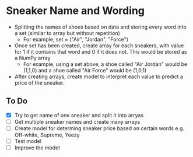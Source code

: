 <h1>Sneaker Name and Wording</h1>

- Splitting the names of shoes based on data and storing every word into a set (similar to array but without repetition)
    - For example, set = ("Air", "Jordan", "Force")
- Once set has been created, create array for each sneakers, with value for 1 if it contains that word and 0 if it does not. This would be stored as a NumPy array
    - For example, using a set above, a shoe called "Air Jordan" would be (1,1,0) and a shoe called "Air Force" would be (1,0,1)
- After creating arrays, create model to interpret each value to predict a price of the sneaker.

<h2>To Do</h2>

- [x] Try to get name of one sneaker and split it into arryas
- [ ] Get multiple sneaker names and create many arrays
- [ ] Create model for determing sneaker price based on certain words e.g. Off-white, Supreme, Yeezy
- [ ] Test model
- [ ] Improve the model
